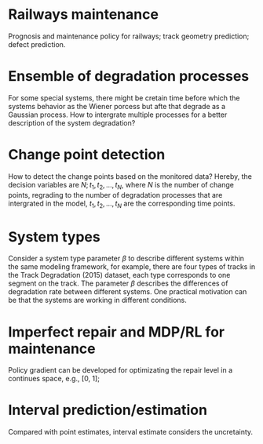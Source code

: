 # Railways maintenance
Prognosis and maintenance policy for railways; track geometry prediction; defect prediction.
# Ensemble of degradation processes
For some special systems, there might be cretain time before which the systems behavior as the Wiener porcess but afte that degrade as a Gaussian process. How to intergrate multiple processes for a better description of the system degradation? 
# Change point detection
How to detect the change points based on the monitored data? Hereby, the decision variables are ${N; t_1, t_2,...,t_N}$, where $N$ is the number of change points, regrading to the number of degradation processes that are intergrated in the model, $t_1, t_2,...,t_N$ are the corresponding time points.
# System types
Consider a system type parameter $\beta$ to describe different systems within the same modeling framework, for example, there are four types of tracks in the Track Degradation (2015) dataset, each type corresponds to one segment on the track. The parameter $\beta$ describes the differences of degradation rate between different systems. One practical motivation can be that the systems are working in different conditions.
# Imperfect repair and MDP/RL for maintenance
Policy gradient can be developed for optimizating the repair level in a continues space, e.g., [0, 1]; 
# Interval prediction/estimation
Compared with point estimates, interval estimate considers the uncretainty.
